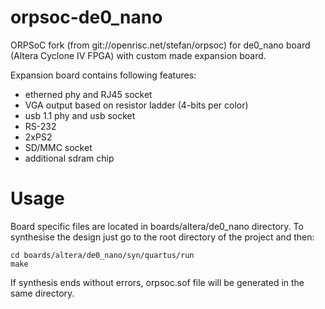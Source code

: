 orpsoc-de0_nano
===============

ORPSoC fork (from git://openrisc.net/stefan/orpsoc) for de0_nano board (Altera Cyclone IV FPGA) 
with custom made expansion board.

Expansion board contains following features:
- etherned phy and RJ45 socket
- VGA output based on resistor ladder (4-bits per color)
- usb 1.1 phy and usb socket
- RS-232
- 2xPS2
- SD/MMC socket
- additional sdram chip

Usage
=====

Board specific files are located in boards/altera/de0_nano directory. To synthesise the design just go
to the root directory of the project and then:

    cd boards/altera/de0_nano/syn/quartus/run
    make

If synthesis ends without errors, orpsoc.sof file will be generated in the same directory.
